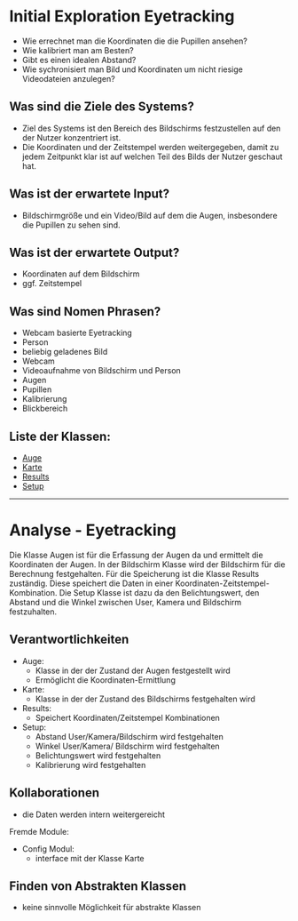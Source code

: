 # Initial Exploration Eyetracking

<!-- Hier alles aufschreiben, was interessant erscheint! -->
- Wie errechnet man die Koordinaten die die Pupillen ansehen?
- Wie kalibriert man am Besten?
- Gibt es einen idealen Abstand?
- Wie sychronisiert man Bild und Koordinaten um nicht riesige Videodateien anzulegen?

## Was sind die Ziele des Systems?
<!-- Snow Cards können bei diesem Schritt helfen! -->
- Ziel des Systems ist den Bereich des Bildschirms festzustellen auf den der Nutzer konzentriert ist.
- Die Koordinaten und der Zeitstempel werden weitergegeben, damit zu jedem Zeitpunkt klar ist auf welchen Teil des Bilds der Nutzer geschaut hat.

## Was ist der erwartete Input?
- Bildschirmgröße und ein Video/Bild auf dem die Augen, insbesondere die Pupillen zu sehen sind.

## Was ist der erwartete Output?
- Koordinaten auf dem Bildschirm
- ggf. Zeitstempel

## Was sind Nomen Phrasen?
<!-- Alle relevanten Sachen aufschreiben, später kann aussortiert werden! -->
- Webcam basierte Eyetracking
- Person
- beliebig geladenes Bild
- Webcam
- Videoaufnahme von Bildschirm und Person
- Augen
- Pupillen
- Kalibrierung
- Blickbereich

## Liste der Klassen:
<!-- Erstmal alle aufschreiben, dann auswählen! (Kriterien siehe Vorgehensweise) -->
<!-- Warum sind die Klassen existent? Wenn das zu beantworten ist - u good! -->
<!-- ausgewählte Klassen mit Link, andere einklammern und CRC-Karte löschen -->
- [Auge](crc-auge.md)
- [Karte](crc-karte.md)
- [Results](crc-results.md)
- [Setup](crc-setup.md)

---

# Analyse - Eyetracking
<!-- Hier Notizen zum Denkprozess! -->
Die Klasse Augen ist für die Erfassung der Augen da und ermittelt die Koordinaten der Augen. In der Bildschirm Klasse wird der Bildschirm für die Berechnung festgehalten. Für die Speicherung ist die Klasse Results zuständig. Diese speichert die Daten in einer Koordinaten-Zeitstempel-Kombination. Die Setup Klasse ist dazu da den Belichtungswert, den Abstand und die Winkel zwischen User, Kamera und Bildschirm festzuhalten.


## Verantwortlichkeiten
<!-- Wissen, welches verwaltet und angeboten wird, Aktion die angeboten werden, öffentliche Leistung -->
<!-- "Walkthrough" -> Szenarien zur Anwendung des Systems -->
<!-- Nichts, was eine andere Klasse machen könnte -->
<!-- Die Sachen die die Klasse macht -> keiner anderen Klasse geben -->
<!-- zentrale Verantwortlichkeiten vs verteilt -->
- Auge:
     - Klasse in der der Zustand der Augen festgestellt wird
     - Ermöglicht die Koordinaten-Ermittlung
- Karte:
     - Klasse in der der Zustand des Bildschirms festgehalten wird
- Results:
     - Speichert Koordinaten/Zeitstempel Kombinationen
- Setup:
     - Abstand User/Kamera/Bildschirm wird festgehalten
     - Winkel User/Kamera/ Bildschirm wird festgehalten
     - Belichtungswert wird festgehalten
     - Kalibrierung wird festgehalten

## Kollaborationen
<!-- Benutzeranfragen an Dienste, die benötigt werden um Veranwortlichkeiten zu erfüllen -->
<!-- enthüllen Kontroll- und Informationsflüsse, und somit Subsysteme -->
<!-- Können fehlende Verantwortlichkeiten offenbaren, bzw. fehlerhaft zugewiesene -->
- die Daten werden intern weitergereicht

Fremde Module:
- Config Modul:
     - interface mit der Klasse Karte

## Finden von Abstrakten Klassen
<!-- Konkrete Klassen: Instanziierung und Vererbung
     Abstrakte Klassen: Nur Vererbung! -->
<!-- Unterklassen sollten alle geerbten Verantwortlichkeiten unterstützen, eher noch mehr -->
<!-- Gemeinsame Verantwortlichkeiten sollten so weit hoch wie möglich geschoben werden -->
<!-- Abstrakte Klassen erben nie von Konkreten Klassen! -->
<!-- Klassen die keine neue Funktionalität hinzufügen sollten eliminiert werden! -->
<!-- Letzte Folien der Vorlesung sind hilfreich hierfür! -->
- keine sinnvolle Möglichkeit für abstrakte Klassen
